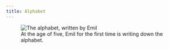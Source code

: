 ```yaml
---
title: Alphabet
---
```

<figure>
<img src="/img/emil-drawing/IMG_0969.jpg" alt="The alphabet, written by Emil">
<figcaption>At the age of five, Emil for the first time is writing down the alphabet. 
</figure>
